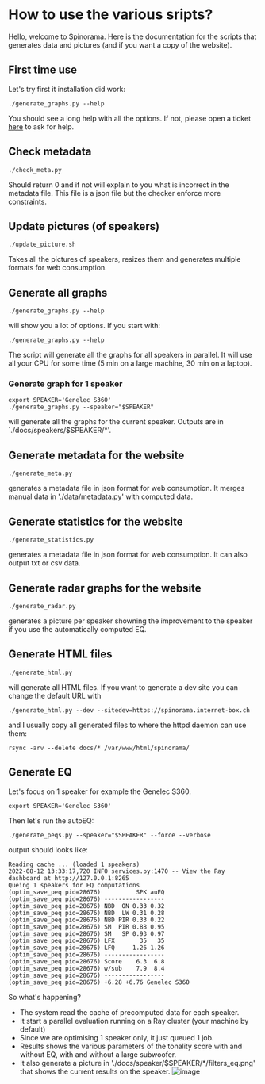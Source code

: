 # How to use the various sripts?

Hello, welcome to Spinorama. Here is the documentation for the scripts that generates data and pictures (and if you want a copy of the website).

## First time use

Let's try first it installation did work:
```
./generate_graphs.py --help
```
You should see a long help with all the options. If not, please open a ticket [here]() to ask for help.

## Check metadata

```
./check_meta.py
```
Should return 0 and if not will explain to you what is incorrect in the metadata file.
This file is a json file but the checker enforce more constraints.

## Update pictures (of speakers)


```
./update_picture.sh
```

Takes all the pictures of speakers, resizes them and generates multiple formats for web consumption.

## Generate all graphs

```
./generate_graphs.py --help
```
will show you a lot of options. If you start with:
```
./generate_graphs.py --help
```
The script will generate all the graphs for all speakers in parallel. It will use all your CPU for some time (5 min on a large machine, 30 min on a laptop).

### Generate graph for 1 speaker


```
export SPEAKER='Genelec S360'
./generate_graphs.py --speaker="$SPEAKER"
```

will generate all the graphs for the current speaker. Outputs are in `./docs/speakers/$SPEAKER/*'.

## Generate metadata for the website

```
./generate_meta.py
```
generates a metadata file in json format for web consumption. It merges manual data in './data/metadata.py' with computed data.

## Generate statistics for the website

```
./generate_statistics.py
```
generates a metadata file in json format for web consumption. It can also output txt or csv data.


## Generate radar graphs for the website

```
./generate_radar.py
```
generates a picture per speaker showning the improvement to the speaker if you use the automatically computed EQ.


## Generate HTML files


```
./generate_html.py
```

will generate all HTML files. If you want to generate a dev site you can change the default URL with

```
./generate_html.py --dev --sitedev=https://spinorama.internet-box.ch
```
and I usually copy all generated files to where the httpd daemon can use them:
```
rsync -arv --delete docs/* /var/www/html/spinorama/
```


## Generate EQ

Let's focus on 1 speaker for example the Genelec S360.
```
export SPEAKER='Genelec S360'
```

Then let's run the autoEQ:

```
./generate_peqs.py --speaker="$SPEAKER" --force --verbose
```
output should looks like:
```
Reading cache ... (loaded 1 speakers)
2022-08-12 13:33:17,720 INFO services.py:1470 -- View the Ray dashboard at http://127.0.0.1:8265
Queing 1 speakers for EQ computations
(optim_save_peq pid=28676)          SPK auEQ
(optim_save_peq pid=28676) -----------------
(optim_save_peq pid=28676) NBD  ON 0.33 0.32
(optim_save_peq pid=28676) NBD  LW 0.31 0.28
(optim_save_peq pid=28676) NBD PIR 0.33 0.22
(optim_save_peq pid=28676) SM  PIR 0.88 0.95
(optim_save_peq pid=28676) SM   SP 0.93 0.97
(optim_save_peq pid=28676) LFX       35   35
(optim_save_peq pid=28676) LFQ     1.26 1.26
(optim_save_peq pid=28676) -----------------
(optim_save_peq pid=28676) Score    6.3  6.8
(optim_save_peq pid=28676) w/sub    7.9  8.4
(optim_save_peq pid=28676) -----------------
(optim_save_peq pid=28676) +6.28 +6.76 Genelec S360
```

So what's happening?

- The system read the cache of precomputed data for each speaker.
- It start a parallel evaluation running on a Ray cluster (your machine by default)
- Since we are optimising 1 speaker only, it just queued 1 job.
- Results shows the various parameters of the tonality score with and without EQ, with and without a large subwoofer.
- It also generate a picture in './docs/speaker/$SPEAKER/*/filters_eq.png' that shows the current results on the speaker.
![image](https://github.com/pierreaubert/spinorama/blob/develop/tutorial/picts/autoEQ/genelec_s360_v1.png)








